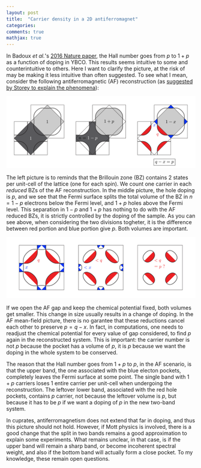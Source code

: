 ```yaml
---
layout: post
title:  "Carrier density in a 2D antiferromagnet"
categories:
comments: true
mathjax: true
---
```


In Badoux _et al._'s <a href="https://www.nature.com/articles/nature16983">2016 Nature paper</a>, the Hall number goes from $p$ to $1+p$ as a function of doping in YBCO. This results seems intuitive to some and counterintuitive to others. Here I want to clarify the picture, at the risk of may be making it less intuitive than often suggested. To see what I mean, consider the following antiferromagnetic (AF) reconstruction (as <a href="https://iopscience.iop.org/article/10.1209/0295-5075/113/27003/meta">suggested by Storey to explain the phenomena</a>):

<img class="center" src="/img/dividingBrillouin-01.png"  title="dividing the Brillouin zone" width="1000px"/>

The left picture is to reminds that the Brillouin zone (BZ) contains 2 states per unit-cell of the lattice (one for each spin). We count one carrier in each _reduced_ BZs of the AF reconstruction. In the middle picture, the hole doping is $p$, and we see that the Fermi surface splits the total volume of the BZ in $n=1-p$ electrons below the Fermi level, and $1+p$ holes above the Fermi level. This separation in $1-p$ and $1+p$ has nothing to do with the AF reduced BZs, it is strictly controlled by the doping of the sample. As you can see above, when considering the two divisions togheter, it is the difference between red portion and blue portion give $p$. Both volumes are important. 

<img class="center" src="/img/dividingBrillouin-02.png"  title="Increasing the gap at fixed chemical potential" width="1000px"/>

If we open the AF gap and keep the chemical potential fixed, both volumes get smaller. This change in size usually results in a change of doping. In the AF mean-field picture, there is no garantee that these reductions cancel each other to preserve $p=q-x$. In fact, in computations, one needs to readjust the chemical potential for every value of gap considered, to find $p$ again in the reconstructed system. This is important: the carrier number is not $p$ because the pocket has a volume of $p$, it is $p$ because we want the doping in the whole system to be conserved.

The reason that the Hall number goes from $1+p$ to $p$, in the AF scenario, is that the upper band, the one associated with the blue electon pockets, completely leaves the Fermi surface at some point. The single band with $1+p$ carriers loses $1$ entire carrier per unit-cell when undergoing the reconstruction. The leftover lower band, associated with the red hole pockets, contains $p$ carrier, not because the leftover volume is $p$, but because it has to be $p$ if we want a doping of $p$ in the new two-band system.

In cuprates, antiferromagnetism does not extend that far in doping, and thus this picture should not hold. However, if Mott physics is involved, there is a good change that the split in two bands remains a good approximation to explain some experiments. What remains unclear, in that case, is if the upper band will remain a sharp band, or become incoherent spectral weight, and also if the bottom band will actually form a close pocket. To my knowledge, these remain open questions.